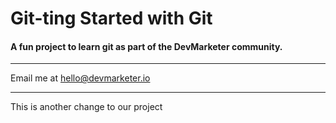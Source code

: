# Git-ting Started with Git

#### A fun project to learn git as part of the **DevMarketer** community.

---

Email me at [hello@devmarketer.io](Mailto:hello@devmarketer.io)

----

This is another change to our project